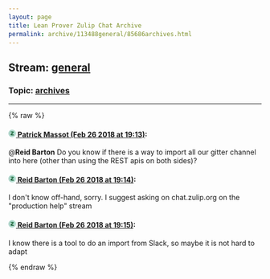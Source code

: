 ```yaml
---
layout: page
title: Lean Prover Zulip Chat Archive 
permalink: archive/113488general/85686archives.html
---
```


## Stream: [general](index.html)
### Topic: [archives](85686archives.html)

---


{% raw %}
#### [![Click to go to Zulip](../../assets/img/zulip2.png) Patrick Massot (Feb 26 2018 at 19:13)](https://leanprover.zulipchat.com/#narrow/stream/113488-general/topic/archives/near/123006852):
@**Reid Barton** Do you know if there is a way to import all our gitter channel into here (other than using the REST apis on both sides)?

#### [![Click to go to Zulip](../../assets/img/zulip2.png) Reid Barton (Feb 26 2018 at 19:14)](https://leanprover.zulipchat.com/#narrow/stream/113488-general/topic/archives/near/123006911):
I don't know off-hand, sorry. I suggest asking on chat.zulip.org on the "production help" stream

#### [![Click to go to Zulip](../../assets/img/zulip2.png) Reid Barton (Feb 26 2018 at 19:15)](https://leanprover.zulipchat.com/#narrow/stream/113488-general/topic/archives/near/123006926):
I know there is a tool to do an import from Slack, so maybe it is not hard to adapt


{% endraw %}
